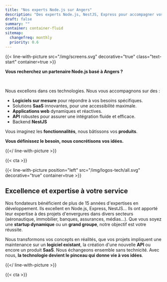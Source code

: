 ```yaml
---
title: "Nos experts Node.js sur Angers"
description: "Des experts Node.js, NestJS, Express pour accompagner vos développements"
draft: false
summary: ""
container: container-fluid
sitemap:
  changefreq: monthly
  priority: 0.6
---
```



{{< line-with-picture src="/img/screens.svg" decorative="true" class="text-start" container=true >}}

**Vous recherchez un partenaire Node.js basé à Angers ?**

<br>

Nous excellons dans ces technologies. Nous vous accompagnons sur des :

- **Logiciels sur mesure** pour répondre à vos besoins spécifiques.
- Solutions **SaaS** innovantes, pour une accessibilité maximale.
- **Applications web** dynamiques et réactives.
- **API** robustes pour assurer une intégration fluide et efficace.
- Backend **NestJS**


Vous imaginez les **fonctionnalités**, nous bâtissons vos **produits**.

**Vous définissez le besoin, nous concrétisons vos idées.**

{{</ line-with-picture >}}


{{< cta >}}

{{< line-with-picture position="left" src="/img/logos-tech/all.svg" decorative="true" container=true >}}

## Excellence et expertise à votre service

Nos fondateurs bénéficient de plus de 15 années d'expertises en développement. Ils excellent en Node.js, Express, NestJS... Ils ont apporté leur expertise à des projets d'envergures dans divers secteurs (aéronautique, immobilier, banques, assurances, médias...). Que vous soyez une **startup dynamique** ou un **grand groupe**, notre objectif est votre réussite.

Nous transformons vos concepts en réalités, que vos projets impliquent une maintenance sur un **logiciel existant**, la création d'une nouvelle **API** ou encore un produit **SaaS**. Nous échangeons ensemble sans technicité. Avec nous, **la technologie devient le pinceau qui donne vie à vos idées**.

{{</ line-with-picture >}}

{{< cta >}}
